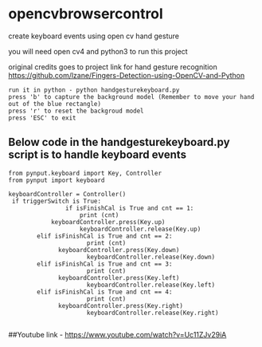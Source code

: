 # opencvbrowsercontrol
create keyboard events using open cv hand gesture

you will need open cv4 and python3 to run this project

original credits goes to project link for hand gesture recognition
https://github.com/lzane/Fingers-Detection-using-OpenCV-and-Python


    run it in python - python handgesturekeyboard.py
    press 'b' to capture the background model (Remember to move your hand out of the blue rectangle)
    press 'r' to reset the backgroud model
    press 'ESC' to exit


## Below code in the handgesturekeyboard.py script is to handle keyboard events
```
from pynput.keyboard import Key, Controller
from pynput import keyboard

keyboardController = Controller()
 if triggerSwitch is True:
                if isFinishCal is True and cnt == 1:
                    print (cnt)
		    keyboardController.press(Key.up)
                    keyboardController.release(Key.up)
		elif isFinishCal is True and cnt == 2:
                      print (cnt)
		      keyboardController.press(Key.down)
                      keyboardController.release(Key.down)
		elif isFinishCal is True and cnt == 3:
                      print (cnt)
		      keyboardController.press(Key.left)
                      keyboardController.release(Key.left)
		elif isFinishCal is True and cnt == 4:
                      print (cnt)
		      keyboardController.press(Key.right)
                      keyboardController.release(Key.right)
		    
```

##Youtube link - 
https://www.youtube.com/watch?v=Uc11ZJv29iA
